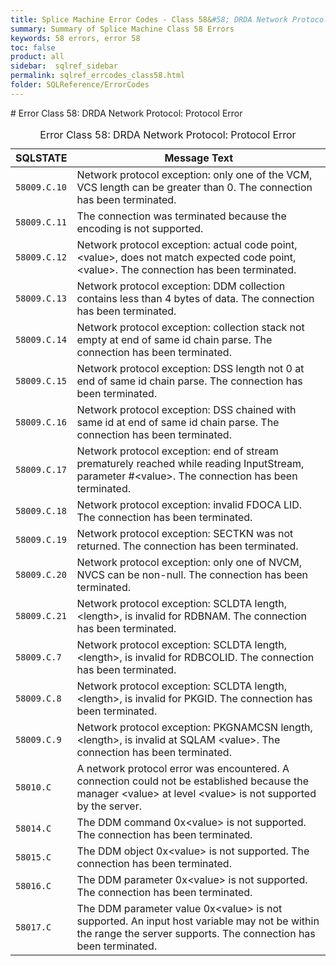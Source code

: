 ```yaml
---
title: Splice Machine Error Codes - Class 58&#58; DRDA Network Protocol | Protocol Error
summary: Summary of Splice Machine Class 58 Errors
keywords: 58 errors, error 58
toc: false
product: all
sidebar:  sqlref_sidebar
permalink: sqlref_errcodes_class58.html
folder: SQLReference/ErrorCodes
---
```

<section>
<div class="TopicContent" data-swiftype-index="true" markdown="1">
# Error Class 58: DRDA Network Protocol: Protocol Error

<table>
                <caption>Error Class 58: DRDA Network Protocol: Protocol Error</caption>
                <thead>
                    <tr>
                        <th>SQLSTATE</th>
                        <th>Message Text</th>
                    </tr>
                </thead>
                <tbody>
                    <tr>
                        <td><code>58009.C.10</code></td>
                        <td>Network protocol exception: only one of the VCM, VCS length can be greater than 0.  The connection has been terminated.</td>
                    </tr>
                    <tr>
                        <td><code>58009.C.11</code></td>
                        <td>The connection was terminated because the encoding is not supported.</td>
                    </tr>
                    <tr>
                        <td><code>58009.C.12</code></td>
                        <td>Network protocol exception: actual code point, <span class="VarName">&lt;value&gt;</span>, does not match expected code point, <span class="VarName">&lt;value&gt;</span>.  The connection has been terminated.</td>
                    </tr>
                    <tr>
                        <td><code>58009.C.13</code></td>
                        <td>Network protocol exception: DDM collection contains less than 4 bytes of data.  The connection has been terminated.</td>
                    </tr>
                    <tr>
                        <td><code>58009.C.14</code></td>
                        <td>Network protocol exception: collection stack not empty at end of same id chain parse.  The connection has been terminated.</td>
                    </tr>
                    <tr>
                        <td><code>58009.C.15</code></td>
                        <td>Network protocol exception: DSS length not 0 at end of same id chain parse.  The connection has been terminated.</td>
                    </tr>
                    <tr>
                        <td><code>58009.C.16</code></td>
                        <td>Network protocol exception: DSS chained with same id at end of same id chain parse.  The connection has been terminated.</td>
                    </tr>
                    <tr>
                        <td><code>58009.C.17</code></td>
                        <td>Network protocol exception: end of stream prematurely reached while reading InputStream, parameter #<span class="VarName">&lt;value&gt;</span>.  The connection has been terminated.</td>
                    </tr>
                    <tr>
                        <td><code>58009.C.18</code></td>
                        <td>Network protocol exception: invalid FDOCA LID.  The connection has been terminated.</td>
                    </tr>
                    <tr>
                        <td><code>58009.C.19</code></td>
                        <td>Network protocol exception: SECTKN was not returned.  The connection has been terminated.</td>
                    </tr>
                    <tr>
                        <td><code>58009.C.20</code></td>
                        <td>Network protocol exception: only one of NVCM, NVCS can be non-null.  The connection has been terminated.</td>
                    </tr>
                    <tr>
                        <td><code>58009.C.21</code></td>
                        <td>Network protocol exception: SCLDTA length, <span class="VarName">&lt;length&gt;</span>, is invalid for RDBNAM.  The connection has been terminated.</td>
                    </tr>
                    <tr>
                        <td><code>58009.C.7</code></td>
                        <td>Network protocol exception: SCLDTA length, <span class="VarName">&lt;length&gt;</span>, is invalid for RDBCOLID.  The connection has been terminated.</td>
                    </tr>
                    <tr>
                        <td><code>58009.C.8</code></td>
                        <td>Network protocol exception: SCLDTA length, <span class="VarName">&lt;length&gt;</span>, is invalid for PKGID.  The connection has been terminated.</td>
                    </tr>
                    <tr>
                        <td><code>58009.C.9</code></td>
                        <td>Network protocol exception: PKGNAMCSN length, <span class="VarName">&lt;length&gt;</span>, is invalid at SQLAM <span class="VarName">&lt;value&gt;</span>.  The connection has been terminated.</td>
                    </tr>
                    <tr>
                        <td><code>58010.C</code></td>
                        <td>A network protocol error was encountered.  A connection could not be established because the manager <span class="VarName">&lt;value&gt;</span> at level <span class="VarName">&lt;value&gt;</span> is not supported by the server. </td>
                    </tr>
                    <tr>
                        <td><code>58014.C</code></td>
                        <td>The DDM command 0x<span class="VarName">&lt;value&gt;</span> is not supported.  The connection has been terminated.</td>
                    </tr>
                    <tr>
                        <td><code>58015.C</code></td>
                        <td>The DDM object 0x<span class="VarName">&lt;value&gt;</span> is not supported.  The connection has been terminated.</td>
                    </tr>
                    <tr>
                        <td><code>58016.C</code></td>
                        <td>The DDM parameter 0x<span class="VarName">&lt;value&gt;</span> is not supported.  The connection has been terminated.</td>
                    </tr>
                    <tr>
                        <td><code>58017.C</code></td>
                        <td>The DDM parameter value 0x<span class="VarName">&lt;value&gt;</span> is not supported.  An input host variable may not be within the range the server supports.  The connection has been terminated.</td>
                    </tr>
                </tbody>
            </table>
</div>
</section>

